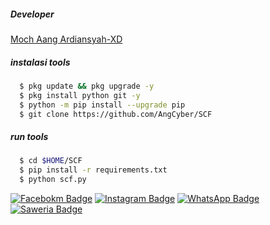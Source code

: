 ##### Developer 
[Moch Aang Ardiansyah-XD]()
##### instalasi tools
``` bash
  $ pkg update && pkg upgrade -y
  $ pkg install python git -y
  $ python -m pip install --upgrade pip
  $ git clone https://github.com/AngCyber/SCF
```
##### run tools
``` bash
  $ cd $HOME/SCF
  $ pip install -r requirements.txt
  $ python scf.py
```

[![Facebokm Badge](https://img.shields.io/badge/-aang.qwerty69-blue?style=flat&logo=Facebook&logoColor=white&link=https://www.facebook.com/aang.qwerty69/)](https://www.facebook.com/aang.qwerty69) [![Instagram Badge](https://img.shields.io/badge/-aangxd.qwerty_-f01397?style=flat&logo=Instagram&logoColor=white&link=https://www.instagram.com/aangxd.qwerty_/)](https://www.instagram.com/aangxd.qwerty_/) [![WhatsApp Badge](https://img.shields.io/badge/-6283177721763-green?style=flat&logo=WhatsApp&logoColor=white&link=https://wa.me/6283177721763/)](https://wa.me/6283177721763/) [![Saweria Badge](https://img.shields.io/badge/-AangXD-black?style=flat&logo=Saweria&logoColor=white&link=https://saweria.co/AangXD/)](https://saweria.co/AangXD)
